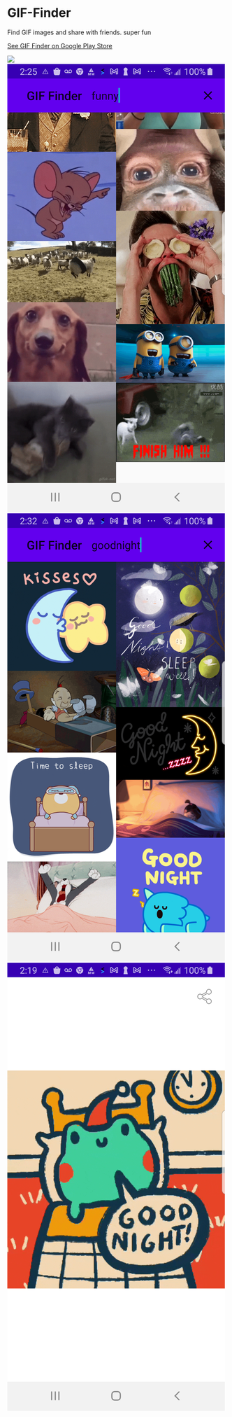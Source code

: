 # GIF-Finder
Find GIF images and share with friends.  super fun


[See GIF Finder on Google Play Store](https://play.google.com/store/apps/details?id=com.kk.android.fuzzy_waddle)


<img src="screenshot_main2.png"/>


<img src="screenshot_main4.png"/>


<img src="screenshot_main6.png"/>


<img src="screenshot_details2.png"/>
